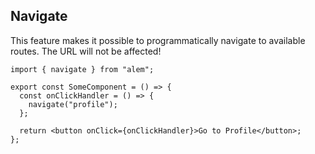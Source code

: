 ## Navigate

This feature makes it possible to programmatically navigate to available routes. The URL will not be affected!

```tsx
import { navigate } from "alem";

export const SomeComponent = () => {
  const onClickHandler = () => {
    navigate("profile");
  };

  return <button onClick={onClickHandler}>Go to Profile</button>;
};
```
